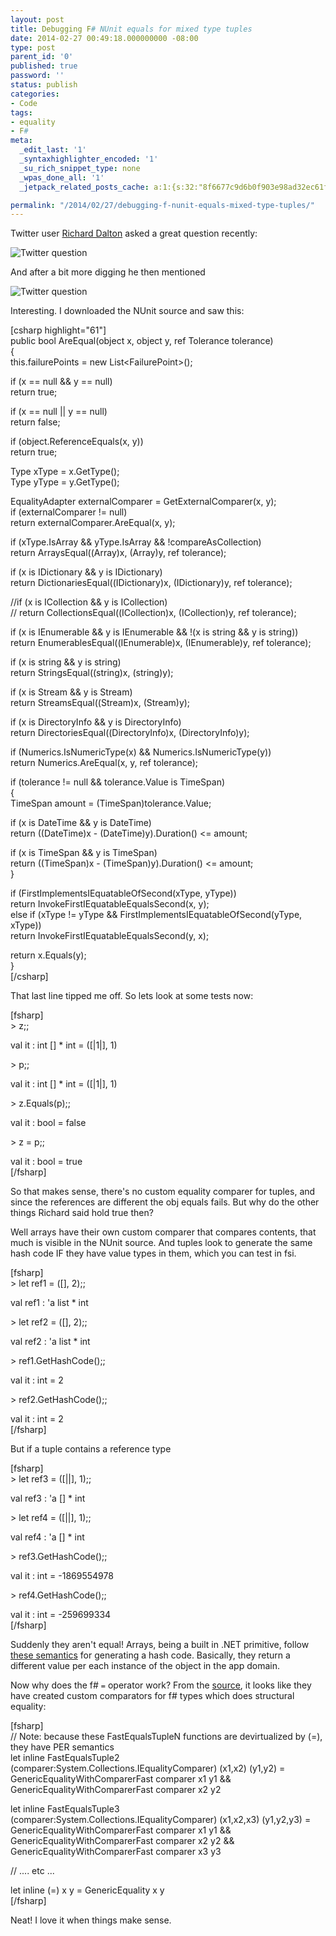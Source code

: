 ```yaml
---
layout: post
title: Debugging F# NUnit equals for mixed type tuples
date: 2014-02-27 00:49:18.000000000 -08:00
type: post
parent_id: '0'
published: true
password: ''
status: publish
categories:
- Code
tags:
- equality
- F#
meta:
  _edit_last: '1'
  _syntaxhighlighter_encoded: '1'
  _su_rich_snippet_type: none
  _wpas_done_all: '1'
  _jetpack_related_posts_cache: a:1:{s:32:"8f6677c9d6b0f903e98ad32ec61f8deb";a:2:{s:7:"expires";i:1554308616;s:7:"payload";a:3:{i:0;a:1:{s:2:"id";i:3735;}i:1;a:1:{s:2:"id";i:4411;}i:2;a:1:{s:2:"id";i:2735;}}}}

permalink: "/2014/02/27/debugging-f-nunit-equals-mixed-type-tuples/"
---
```

Twitter user [Richard Dalton](https://twitter.com/richardadalton) asked a great question recently:

![Twitter question](http://onoffswitch.net/wp-content/uploads/2014/02/Screen-Shot-2014-02-26-at-4.08.38-PM.png)

And after a bit more digging he then mentioned

![Twitter question](http://onoffswitch.net/wp-content/uploads/2014/02/Screen-Shot-2014-02-26-at-4.10.17-PM.png)

Interesting. I downloaded the NUnit source and saw this:

[csharp highlight="61"]  
public bool AreEqual(object x, object y, ref Tolerance tolerance)  
{  
 this.failurePoints = new List\<FailurePoint\>();

if (x == null && y == null)  
 return true;

if (x == null || y == null)  
 return false;

if (object.ReferenceEquals(x, y))  
 return true;

Type xType = x.GetType();  
 Type yType = y.GetType();

EqualityAdapter externalComparer = GetExternalComparer(x, y);  
 if (externalComparer != null)  
 return externalComparer.AreEqual(x, y);

if (xType.IsArray && yType.IsArray && !compareAsCollection)  
 return ArraysEqual((Array)x, (Array)y, ref tolerance);

if (x is IDictionary && y is IDictionary)  
 return DictionariesEqual((IDictionary)x, (IDictionary)y, ref tolerance);

//if (x is ICollection && y is ICollection)  
 // return CollectionsEqual((ICollection)x, (ICollection)y, ref tolerance);

if (x is IEnumerable && y is IEnumerable && !(x is string && y is string))  
 return EnumerablesEqual((IEnumerable)x, (IEnumerable)y, ref tolerance);

if (x is string && y is string)  
 return StringsEqual((string)x, (string)y);

if (x is Stream && y is Stream)  
 return StreamsEqual((Stream)x, (Stream)y);

if (x is DirectoryInfo && y is DirectoryInfo)  
 return DirectoriesEqual((DirectoryInfo)x, (DirectoryInfo)y);

if (Numerics.IsNumericType(x) && Numerics.IsNumericType(y))  
 return Numerics.AreEqual(x, y, ref tolerance);

if (tolerance != null && tolerance.Value is TimeSpan)  
 {  
 TimeSpan amount = (TimeSpan)tolerance.Value;

if (x is DateTime && y is DateTime)  
 return ((DateTime)x - (DateTime)y).Duration() \<= amount;

if (x is TimeSpan && y is TimeSpan)  
 return ((TimeSpan)x - (TimeSpan)y).Duration() \<= amount;  
 }

if (FirstImplementsIEquatableOfSecond(xType, yType))  
 return InvokeFirstIEquatableEqualsSecond(x, y);  
 else if (xType != yType && FirstImplementsIEquatableOfSecond(yType, xType))  
 return InvokeFirstIEquatableEqualsSecond(y, x);

return x.Equals(y);  
}  
[/csharp]

That last line tipped me off. So lets look at some tests now:

[fsharp]  
\> z;;

val it : int [] \* int = ([|1|], 1)

\> p;;

val it : int [] \* int = ([|1|], 1)

\> z.Equals(p);;

val it : bool = false

\> z = p;;

val it : bool = true  
[/fsharp]

So that makes sense, there's no custom equality comparer for tuples, and since the references are different the obj equals fails. But why do the other things Richard said hold true then?

Well arrays have their own custom comparer that compares contents, that much is visible in the NUnit source. And tuples look to generate the same hash code IF they have value types in them, which you can test in fsi.

[fsharp]  
\> let ref1 = ([], 2);;

val ref1 : 'a list \* int

\> let ref2 = ([], 2);;

val ref2 : 'a list \* int

\> ref1.GetHashCode();;

val it : int = 2

\> ref2.GetHashCode();;

val it : int = 2  
[/fsharp]

But if a tuple contains a reference type

[fsharp]  
\> let ref3 = ([||], 1);;

val ref3 : 'a [] \* int

\> let ref4 = ([||], 1);;

val ref4 : 'a [] \* int

\> ref3.GetHashCode();;

val it : int = -1869554978

\> ref4.GetHashCode();;

val it : int = -259699334  
[/fsharp]

Suddenly they aren't equal! Arrays, being a built in .NET primitive, follow [these semantics](http://stackoverflow.com/questions/720177/default-implementation-for-object-gethashcode) for generating a hash code. Basically, they return a different value per each instance of the object in the app domain.

Now why does the f# `=` operator work? From the [source](https://github.com/fsharp/fsharp/blob/master/src/fsharp/FSharp.Core/prim-types.fs#L1975), it looks like they have created custom comparators for f# types which does structural equality:

[fsharp]  
// Note: because these FastEqualsTupleN functions are devirtualized by (=), they have PER semantics  
let inline FastEqualsTuple2 (comparer:System.Collections.IEqualityComparer) (x1,x2) (y1,y2) =  
 GenericEqualityWithComparerFast comparer x1 y1 &&  
 GenericEqualityWithComparerFast comparer x2 y2

let inline FastEqualsTuple3 (comparer:System.Collections.IEqualityComparer) (x1,x2,x3) (y1,y2,y3) =  
 GenericEqualityWithComparerFast comparer x1 y1 &&  
 GenericEqualityWithComparerFast comparer x2 y2 &&  
 GenericEqualityWithComparerFast comparer x3 y3

// .... etc ...

let inline (=) x y = GenericEquality x y  
[/fsharp]

Neat! I love it when things make sense.

